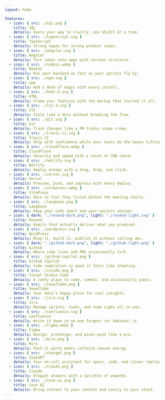 ```yaml
---
layout: home

features:
  - icon: { src: ./sql.png }
    title: SQL
    details: Query your way to clarity, one SELECT at a time.
  - icon: { src: ./typescript.svg }
    title: TypeScript
    details: Strong types for strong product vibes.
  - icon: { src: ./angular.svg }
    title: Angular
    details: Turn ideas into apps with serious structure.
  - icon: { src: ./nodejs.webp }
    title: NodeJS
    details: Run your backend as fast as your sprints fly by.
  - icon: { src: ./npm.svg }
    title: npm
    details: Add a dash of magic with every install.
  - icon: { src: ./html-5.svg }
    title: HTML
    details: Frame your features with the markup that started it all.
  - icon: { src: ./css-3.svg }
    title: CSS
    details: Style like a boss without breaking the flow.
  - icon: { src: ./git.svg }
    title: Git
    details: Track changes like a PM tracks scope creep.
  - icon: { src: ./travis-ci.svg }
    title: Travis CI
    details: Ship with confidence while your tests do the heavy lifting.
  - icon: { src: ./cloudflare.webp }
    title: Cloudflare
    details: Security and speed with a touch of CDN charm.
  - icon: { src: ./netlify.svg }
    title: Netlify
    details: Deploy dreams with a drag, drop, and click.
  - icon: { src: ./vercel.svg }
    title: Vercel
    details: Preview, push, and impress with every deploy.
  - icon: { src: ./vitepress.webp }
    title: VitePress
    details: Docs so fast they finish before the meeting starts.
  - icon: { src: ./langbase.png }
    title: Langbase
    details: Keep your LLMs smart and your vectors sharper.
  - icon: { dark: "./resend-dark.png", light: "./resend-light.svg" }
    title: Resend
    details: Emails that actually deliver what you promised.
  - icon: { src: ./wordpress.svg }
    title: WordPress
    details: Blog it, build it, publish it without calling dev.
  - icon: { dark: "./github-dark.png", light: "./github-light.png" }
    title: Github
    details: Where code lives and PMs occasionally lurk.
  - icon: { src: ./github-copilot.png }
    title: Github Copilot
    details: Code completion so good it feels like cheating.
  - icon: { src: ./vscode.png }
    title: Visual Studio Code
    details: A comfy place to code, commit, and occasionally panic.
  - icon: { src: ./snowflake.png }
    title: Snowflake
    details: Your data’s happy place for cool insights.
  - icon: { src: ./jira.svg }
    title: Jira
    details: Manage sprints, tasks, and team sighs all in one.
  - icon: { src: ./confluence.svg }
    title: Confluence
    details: Write it down so no one forgets (or debates) it.
  - icon: { src: ./figma.webp }
    title: Figma
    details: Design, prototype, and pixel-push like a pro.
  - icon: { src: ./miro.png }
    title: Miro
    details: Post-it party meets infinite canvas energy.
  - icon: { src: ./chatgpt.png }
    title: ChatGPT
    details: Your on-call assistant for specs, code, and clever replies.
  - icon: { src: ./claude.png }
    title: Claude
    details: Elegant answers with a sprinkle of empathy.
  - icon: { src: ./cove-ai.png }
    title: Cove AI
    details: Bring context to your content and sanity to your stack.
---
```


